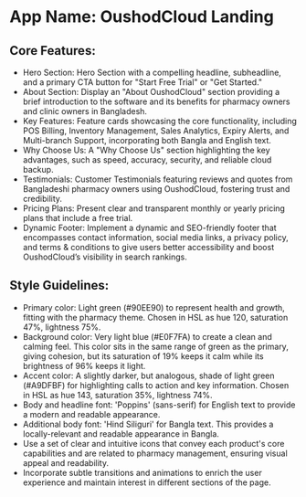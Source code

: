 # **App Name**: OushodCloud Landing

## Core Features:

- Hero Section: Hero Section with a compelling headline, subheadline, and a primary CTA button for "Start Free Trial" or "Get Started."
- About Section: Display an "About OushodCloud" section providing a brief introduction to the software and its benefits for pharmacy owners and clinic owners in Bangladesh.
- Key Features: Feature cards showcasing the core functionality, including POS Billing, Inventory Management, Sales Analytics, Expiry Alerts, and Multi-branch Support, incorporating both Bangla and English text.
- Why Choose Us: A "Why Choose Us" section highlighting the key advantages, such as speed, accuracy, security, and reliable cloud backup.
- Testimonials: Customer Testimonials featuring reviews and quotes from Bangladeshi pharmacy owners using OushodCloud, fostering trust and credibility.
- Pricing Plans: Present clear and transparent monthly or yearly pricing plans that include a free trial.
- Dynamic Footer: Implement a dynamic and SEO-friendly footer that encompasses contact information, social media links, a privacy policy, and terms & conditions to give users better accessibility and boost OushodCloud’s visibility in search rankings.

## Style Guidelines:

- Primary color: Light green (#90EE90) to represent health and growth, fitting with the pharmacy theme. Chosen in HSL as hue 120, saturation 47%, lightness 75%.
- Background color: Very light blue (#E0F7FA) to create a clean and calming feel. This color sits in the same range of green as the primary, giving cohesion, but its saturation of 19% keeps it calm while its brightness of 96% keeps it light.  
- Accent color: A slightly darker, but analogous, shade of light green (#A9DFBF) for highlighting calls to action and key information. Chosen in HSL as hue 143, saturation 35%, lightness 74%.
- Body and headline font: 'Poppins' (sans-serif) for English text to provide a modern and readable appearance.
- Additional body font: 'Hind Siliguri' for Bangla text. This provides a locally-relevant and readable appearance in Bangla.
- Use a set of clear and intuitive icons that convey each product's core capabilities and are related to pharmacy management, ensuring visual appeal and readability.
- Incorporate subtle transitions and animations to enrich the user experience and maintain interest in different sections of the page.